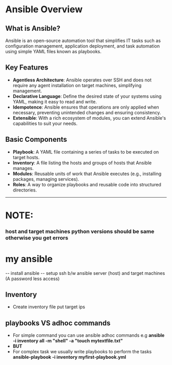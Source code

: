 # Ansible Overview

## What is Ansible?

Ansible is an open-source automation tool that simplifies IT tasks such as configuration management, application deployment, and task automation using simple YAML files known as playbooks.

## Key Features

- **Agentless Architecture**: Ansible operates over SSH and does not require any agent installation on target machines, simplifying management.
- **Declarative Language**: Define the desired state of your systems using YAML, making it easy to read and write.
- **Idempotence**: Ansible ensures that operations are only applied when necessary, preventing unintended changes and ensuring consistency.
- **Extensible**: With a rich ecosystem of modules, you can extend Ansible's capabilities to suit your needs.

## Basic Components

- **Playbook**: A YAML file containing a series of tasks to be executed on target hosts.
- **Inventory**: A file listing the hosts and groups of hosts that Ansible manages.
- **Modules**: Reusable units of work that Ansible executes (e.g., installing packages, managing services).
- **Roles**: A way to organize playbooks and reusable code into structured directories.
------------------------------------------------------------------------------------------------------------------------------------------------
# NOTE:
### host and target machines python versions should be same otherwise you get errors

# my ansible
  -- install ansible
  -- setup ssh b/w ansible server (host) and target machines (A password less access)
## Inventory
  - Create inventory file put target ips
## playbooks VS adhoc commands
  - For simple command you can use ansible adhoc commands e.g **ansible -i inventory all -m "shell" -a "touch mytextfile.txt"**
  - **BUT**
  - For complex task we usually write playbooks to perform the tasks **ansible-playbook -i inventory myfirst-playbook.yml**
